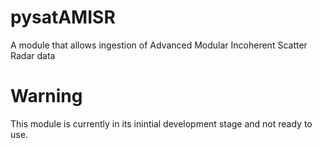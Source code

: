 # pysatAMISR
A module that allows ingestion of Advanced Modular Incoherent Scatter Radar data

# Warning
This module is currently in its inintial development stage and not ready to use.
